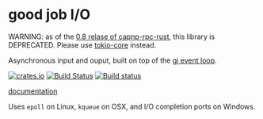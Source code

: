 # good job I/O

WARNING:
as of the [0.8 relase of capnp-rpc-rust](https://dwrensha.github.io/capnproto-rust/2017/01/04/rpc-futures.html),
this library is DEPRECATED. Please use [tokio-core](https://github.com/tokio-rs/tokio-core) instead.

Asynchronous input and ouput, built on top
of the [gj event loop](https://github.com/dwrensha/gj).

[![crates.io](http://meritbadge.herokuapp.com/gjio)](https://crates.io/crates/gjio)
[![Build Status](https://travis-ci.org/dwrensha/gjio.svg?branch=master)](https://travis-ci.org/dwrensha/gjio)
[![Build status](https://ci.appveyor.com/api/projects/status/5xqrvg1dp6cmdbes?svg=true)](https://ci.appveyor.com/project/dwrensha/gjio/branch/master)

[documentation](https://docs.rs/gjio/)

Uses `epoll` on Linux, `kqueue` on OSX, and I/O completion ports on Windows.

